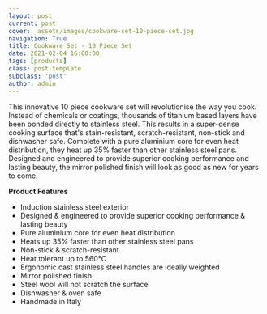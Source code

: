 ```yaml
---
layout: post
current: post
cover:  assets/images/cookware-set-10-piece-set.jpg
navigation: True
title: Cookware Set - 10 Piece Set
date: 2021-02-04 16:00:00
tags: [products]
class: post-template
subclass: 'post'
author: admin
---
```


This innovative 10 piece cookware set will revolutionise the way you cook. Instead of chemicals or coatings, thousands of titanium based layers have been bonded directly to stainless steel. This results in a super-dense cooking surface that's stain-resistant, scratch-resistant, non-stick and dishwasher safe. Complete with a pure aluminium core for even heat distribution, they heat up 35% faster than other stainless steel pans. Designed and engineered to provide superior cooking performance and lasting beauty, the mirror polished finish will look as good as new for years to come.

**Product Features**
- Induction stainless steel exterior
- Designed & engineered to provide superior cooking performance & lasting beauty
- Pure aluminium core for even heat distribution
- Heats up 35% faster than other stainless steel pans
- Non-stick & scratch-resistant
- Heat tolerant up to 560°C
- Ergonomic cast stainless steel handles are ideally weighted
- Mirror polished finish
- Steel wool will not scratch the surface
- Dishwasher & oven safe
- Handmade in Italy
